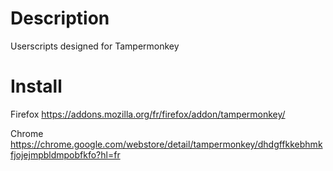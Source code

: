 # Description
Userscripts designed for Tampermonkey

# Install
Firefox https://addons.mozilla.org/fr/firefox/addon/tampermonkey/

Chrome https://chrome.google.com/webstore/detail/tampermonkey/dhdgffkkebhmkfjojejmpbldmpobfkfo?hl=fr
